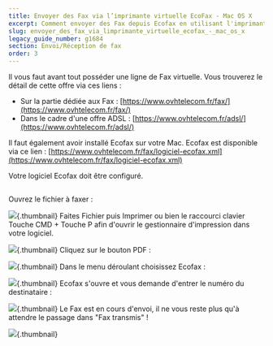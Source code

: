 ```yaml
---
title: Envoyer des Fax via l’imprimante virtuelle EcoFax - Mac OS X
excerpt: Comment envoyer des Fax depuis Ecofax en utilisant l'imprimante virtuelle - Version Mac OS X
slug: envoyer_des_fax_via_limprimante_virtuelle_ecofax_-_mac_os_x
legacy_guide_number: g1684
section: Envoi/Réception de fax
order: 3
---
```


Il vous faut avant tout posséder une ligne de Fax virtuelle. Vous trouverez le détail de cette offre via ces liens : 


- Sur la partie dédiée aux Fax : [https://www.ovhtelecom.fr/fax/](https://www.ovhtelecom.fr/fax/)
- Dans le cadre d'une offre ADSL : [https://www.ovhtelecom.fr/adsl/](https://www.ovhtelecom.fr/adsl/)


Il faut également avoir installé Ecofax sur votre Mac. Ecofax est disponible via ce lien : [https://www.ovhtelecom.fr/fax/logiciel-ecofax.xml](https://www.ovhtelecom.fr/fax/logiciel-ecofax.xml)

Votre logiciel Ecofax doit être configuré.


## 
Ouvrez le fichier à faxer :

![](images/img_2486.jpg){.thumbnail}
Faites Fichier puis Imprimer ou bien le raccourci clavier Touche CMD + Touche P afin d'ouvrir le gestionnaire d'impression dans votre logiciel.

![](images/img_2487.jpg){.thumbnail}
Cliquez sur le bouton PDF :

![](images/img_2488.jpg){.thumbnail}
Dans le menu déroulant choisissez Ecofax :

![](images/img_2489.jpg){.thumbnail}
Ecofax s'ouvre et vous demande d'entrer le numéro du destinataire :

![](images/img_2490.jpg){.thumbnail}
Le Fax est en cours d'envoi, il ne vous reste plus qu'à attendre le passage dans "Fax transmis" !

![](images/img_2491.jpg){.thumbnail}


